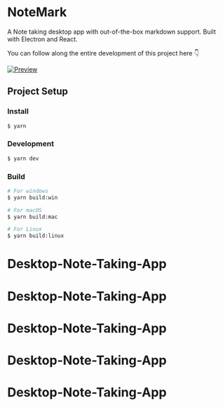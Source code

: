 # NoteMark

A Note taking desktop app with out-of-the-box markdown support. Built with Electron and React.

You can follow along the entire development of this project here 👇

[![Preview](https://github.com/gionathas/NoteMark/assets/16454253/c5072721-8c51-450d-ad74-431c65247715)](https://youtu.be/t8ane4BDyC8?si=QDnKwHR_REREtiSy)

## Project Setup

### Install

```bash
$ yarn
```

### Development

```bash
$ yarn dev
```

### Build

```bash
# For windows
$ yarn build:win

# For macOS
$ yarn build:mac

# For Linux
$ yarn build:linux
```
# Desktop-Note-Taking-App
# Desktop-Note-Taking-App
# Desktop-Note-Taking-App
# Desktop-Note-Taking-App
# Desktop-Note-Taking-App
